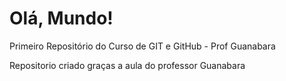 # Olá, Mundo!
 Primeiro Repositório do Curso de GIT e GitHub - Prof Guanabara

Repositorio criado graças a aula do professor Guanabara
